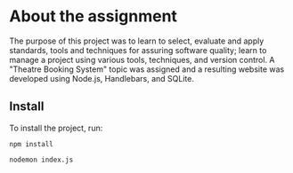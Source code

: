 <h1>About the assignment</h1>

The purpose of this project was to learn to select, evaluate and apply standards, tools and techniques for assuring software quality; learn to manage a project using various tools, techniques, and version control. A "Theatre Booking System" topic was assigned and a resulting website was developed using Node.js, Handlebars, and SQLite.

## Install

To install the project, run:

`npm install`

`nodemon index.js`
